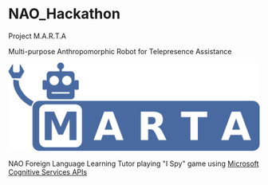 # NAO_Hackathon


Project M.A.R.T.A

Multi-purpose Anthropomorphic Robot for Telepresence Assistance

![alt text][logo]



NAO Foreign Language Learning Tutor playing "I Spy" game using [Microsoft Cognitive Services APIs][MCS]




[logo]: marta_logo.png

[MCS]: https://www.microsoft.com/cognitive-services/en-us/
